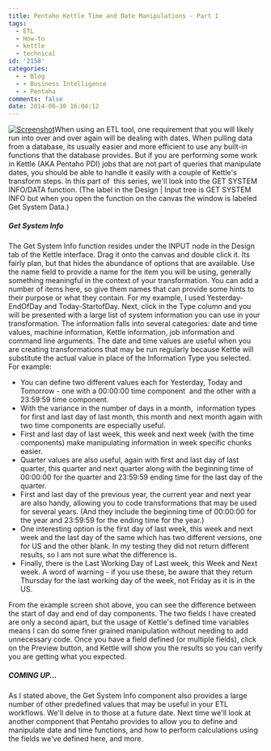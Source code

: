 ```yaml
---
title: Pentaho Kettle Time and Date Manipulations - Part 1
tags:
  - ETL
  - How-to
  - kettle
  - technical
id: '2158'
categories:
  - - Blog
  - - Business Intelligence
  - - Pentaho
comments: false
date: 2014-06-30 16:04:12
---
```


[![Screenshot](http://edpflager.com/wp-content/uploads/2014/06/Screenshot-300x152.png)](http://edpflager.com/wp-content/uploads/2014/06/Screenshot.png)When using an ETL tool, one requirement that you will likely run into over and over again will be dealing with dates. When pulling data from a database, its usually easier and more efficient to use any built-in functions that the database provides. But if you are performing some work in Kettle (AKA Pentaho PDI) jobs that are not part of queries that manipulate dates, you should be able to handle it easily with a couple of Kettle's transform steps. In this part of  this series, we'll look into the GET SYSTEM INFO/DATA function. (The label in the Design | Input tree is GET SYSTEM INFO but when you open the function on the canvas the window is labeled Get System Data.)
<!-- more -->
##### Get System Info

The Get System Info function resides under the INPUT node in the Design tab of the Kettle interface. Drag it onto the canvas and double click it. Its fairly plan, but that hides the abundance of options that are available. Use the name field to provide a name for the item you will be using, generally something meaningful in the context of your transformation. You can add a number of items here, so give them names that can provide some hints to their purpose or what they contain. For my example, I used Yesterday-EndOfDay and Today-StartofDay. Next, click in the Type column and you will be presented with a large list of system information you can use in your transformation. The information falls into several categories: date and time values, machine information, Kettle information, job information and command line arguments. The date and time values are useful when you are creating transformations that may be run regularly because Kettle will substitute the actual value in place of the Information Type you selected. For example:

*   You can define two different values each for Yesterday, Today and Tomorrow - one with a 00:00:00 time component  and the other with a 23:59:59 time component.
*   With the variance in the number of days in a month,  information types for first and last day of last month, this month and next month again with two time components are especially useful.
*   First and last day of last week, this week and next week (with the time components) make manipulating information in week specific chunks easier.
*   Quarter values are also useful, again with first and last day of last quarter, this quarter and next quarter along with the beginning time of 00:00:00 for the quarter and 23:59:59 ending time for the last day of the quarter.
*   First and last day of the previous year, the current year and next year are also handy, allowing you to code transformations that may be used for several years. (And they include the beginning time of 00:00:00 for the year and 23:59:59 for the ending time for the year.)
*   One interesting option is the first day of last week, this week and next week and the last day of the same which has two different versions, one for US and the other blank. In my testing they did not return different results, so I am not sure what the difference is.
*   Finally, there is the Last Working Day of Last week, this Week and Next week. A word of warning - if you use these, be aware that they return Thursday for the last working day of the week, not Friday as it is in the US.

From the example screen shot above, you can see the difference between the start of day and end of day components. The two fields I have created are only a second apart, but the usage of Kettle's defined time variables means I can do some finer grained manipulation without needing to add unnecessary code. Once you have a field defined (or multiple fields), click on the Preview button, and Kettle will show you the results so you can verify you are getting what you expected.

##### COMING UP...

As I stated above, the Get System Info component also provides a large number of other predefined values that may be useful in your ETL workflows. We'll delve in to those at a future date. Next time we'll look at another component that Pentaho provides to allow you to define and manipulate date and time functions, and how to perform calculations using the fields we've defined here, and more.
